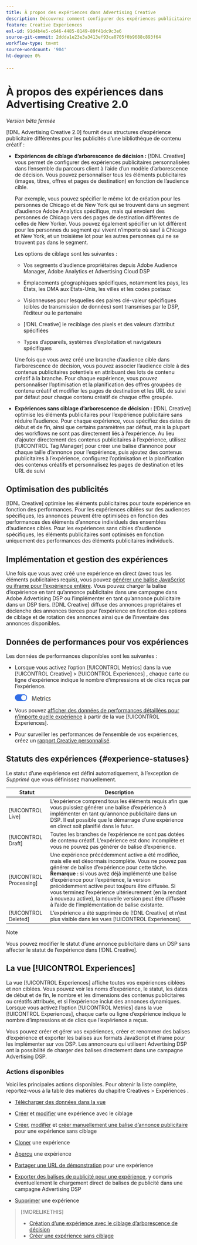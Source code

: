 ```yaml
---
title: À propos des expériences dans Advertising Creative
description: Découvrez comment configurer des expériences publicitaires personnalisées et optimiser les éléments publicitaires en fonction des performances.
feature: Creative Experiences
exl-id: 91d4b4e5-c646-4485-8149-89f41dc9c3e6
source-git-commit: 2ddda1e23e3a3413ef93ca0705f0b9688c893f64
workflow-type: tm+mt
source-wordcount: '904'
ht-degree: 0%

---
```


# À propos des expériences dans Advertising Creative 2.0

*Version bêta fermée*

[!DNL Advertising Creative 2.0] fournit deux structures d’expérience publicitaire différentes pour les publicités d’une bibliothèque de contenu créatif <!-- can use a single library only --> :

* **Expériences de ciblage d’arborescence de décision :** [!DNL Creative] vous permet de configurer des expériences publicitaires personnalisées dans l’ensemble du parcours client à l’aide d’un modèle d’arborescence de décision. Vous pouvez personnaliser tous les éléments publicitaires (images, titres, offres et pages de destination) en fonction de l’audience cible.

  Par exemple, vous pouvez spécifier le même lot de création pour les personnes de Chicago et de New York qui se trouvent dans un segment d’audience Adobe Analytics spécifique, mais qui envoient des personnes de Chicago vers des pages de destination différentes de celles de New Yorker. Vous pouvez également spécifier un lot différent pour les personnes du segment qui vivent n’importe où sauf à Chicago et New York, et un troisième lot pour les autres personnes qui ne se trouvent pas dans le segment.

  Les options de ciblage sont les suivantes :

   * Vos segments d’audience propriétaires depuis Adobe Audience Manager, Adobe Analytics et Advertising Cloud DSP

   * Emplacements géographiques spécifiques, notamment les pays, les États, les DMA aux États-Unis, les villes et les codes postaux

   * Visionneuses pour lesquelles des paires clé-valeur spécifiques (cibles de transmission de données) sont transmises par le DSP, l’éditeur ou le partenaire

   * [!DNL Creative] le reciblage des pixels et des valeurs d’attribut spécifiées

   * Types d’appareils, systèmes d’exploitation et navigateurs spécifiques

  Une fois que vous avez créé une branche d’audience cible dans l’arborescence de décision, vous pouvez associer l’audience cible à des contenus publicitaires potentiels en attribuant des lots de contenu créatif à la branche. Pour chaque expérience, vous pouvez personnaliser l’optimisation et la planification des offres groupées de contenu créatif et modifier les pages de destination et les URL de suivi par défaut<!-- later: and any flexible attributes --> pour chaque contenu créatif de chaque offre groupée.

* **Expériences sans ciblage d’arborescence de décision :** [!DNL Creative] optimise les éléments publicitaires pour l’expérience publicitaire sans réduire l’audience. Pour chaque expérience, vous spécifiez des dates de début et de fin, ainsi que certains paramètres par défaut, mais la plupart des workflows ne sont pas directement liés à l’expérience. Au lieu d’ajouter directement des contenus publicitaires à l’expérience, utilisez [!UICONTROL Tag Manager] pour créer une balise d’annonce pour chaque taille d’annonce pour l’expérience, puis ajoutez des contenus publicitaires à l’expérience, configurez l’optimisation et la planification des contenus créatifs et personnalisez les pages de destination et les URL de suivi<!-- later: and any flexible attributes -->

## Optimisation des publicités

<!-- MORE -->
[!DNL Creative] optimise les éléments publicitaires pour toute expérience en fonction des performances. Pour les expériences ciblées sur des audiences spécifiques, les annonces peuvent être optimisées en fonction des performances des éléments d’annonce individuels des ensembles d’audiences cibles. Pour les expériences sans cibles d’audience spécifiques, les éléments publicitaires sont optimisés en fonction uniquement des performances des éléments publicitaires individuels.

## Implémentation et gestion des expériences

Une fois que vous avez créé une expérience en direct (avec tous les éléments publicitaires requis), vous pouvez [générer une balise JavaScript ou iframe pour l’expérience entière](experience-tag-export.md). Vous pouvez charger la balise d’expérience en tant qu’annonce publicitaire dans une campagne dans Adobe Advertising DSP ou l’implémenter en tant qu’annonce publicitaire dans un DSP tiers. [!DNL Creative] diffuse des annonces propriétaires et déclenche des annonces tierces pour l’expérience en fonction des options de ciblage et de rotation des annonces ainsi que de l’inventaire des annonces disponibles.

## Données de performances pour vos expériences

Les données de performances disponibles sont les suivantes :

* Lorsque vous activez l’option [!UICONTROL Metrics] dans la vue [!UICONTROL Creative] > [!UICONTROL Experiences] , chaque carte ou ligne d’expérience indique le nombre d’impressions et de clics reçus par l’expérience.

  ![Option Mesures](/help/creative/assets/metrics-option.png "Option Mesures")

  <!-- insert screen shot of Metrics option?  If not, then add instructions elsewhere -->

  <!-- I don't see this as of 1/9; why only in the table view?   You can also add conversion columns in the table view. -->

* Vous pouvez [afficher des données de performances détaillées pour n’importe quelle expérience](experience-performance-details.md) à partir de la vue [!UICONTROL Experiences].

* Pour surveiller les performances de l’ensemble de vos expériences, créez un [rapport Creative personnalisé](/help/creative/report-custom-creative.md).

## Statuts des expériences {#experience-statuses}

Le statut d’une expérience est défini automatiquement, à l’exception de *Supprimé* que vous définissez manuellement.

| Statut | Description |
| ------ | ----------- |
| [!UICONTROL Live] | L’expérience comprend tous les éléments requis afin que vous puissiez générer une balise d’expérience à implémenter en tant qu’annonce publicitaire dans un DSP. Il est possible que le démarrage d’une expérience en direct soit planifié dans le futur. |
| [!UICONTROL Draft] | Toutes les branches de l’expérience ne sont pas dotées de contenu créatif. L’expérience est donc incomplète et vous ne pouvez pas générer de balise d’expérience. |
| [!UICONTROL Processing] | Une expérience précédemment active a été modifiée, mais elle est désormais incomplète. Vous ne pouvez pas générer de balise d’expérience pour cette tâche. **Remarque :** si vous avez déjà implémenté une balise d’expérience pour l’expérience, la version précédemment active peut toujours être diffusée. Si vous terminez l’expérience ultérieurement (en la rendant à nouveau active), la nouvelle version peut être diffusée à l’aide de l’implémentation de balise existante. |
| [!UICONTROL Deleted] | L’expérience a été supprimée de [!DNL Creative] et n’est plus visible dans les vues [!UICONTROL Experiences]. |

>[!NOTE]
>
>Vous pouvez modifier le statut d’une annonce publicitaire dans un DSP sans affecter le statut de l’expérience dans [!DNL Creative].

## La vue [!UICONTROL Experiences]

La vue [!UICONTROL Experiences] affiche toutes vos expériences ciblées et non ciblées. Vous pouvez voir les noms d’expérience, le statut, les dates de début et de fin, le nombre et les dimensions des contenus publicitaires ou créatifs attribués, et si l’expérience inclut des annonces dynamiques. Lorsque vous activez l’option [!UICONTROL Metrics] dans la vue [!UICONTROL Experiences], chaque carte ou ligne d’expérience indique le nombre d’impressions et de clics que l’expérience a reçus.

Vous pouvez créer et gérer vos expériences, créer et renommer des balises d’expérience et exporter les balises aux formats JavaScript et iframe pour les implémenter sur vos DSP. Les annonceurs qui utilisent Advertising DSP ont la possibilité de charger des balises directement dans une campagne Advertising DSP.

### Actions disponibles

Voici les principales actions disponibles. Pour obtenir la liste complète, reportez-vous à la table des matières du chapitre Creatives > Expériences .

* [Télécharger des données dans la vue](experience-download-view.md)

* [Créer](/help/creative/experiences/experience-create-targeting.md) et [modifier](/help/creative/experiences/experience-edit-targeting.md) une expérience avec le ciblage

* [Créer](/help/creative/experiences/experience-create-no-targeting.md), [modifier](/help/creative/experiences/experience-edit-no-targeting.md) et [créer manuellement une balise d’annonce publicitaire](/help/creative/experiences/experience-tag-create-manually.md) pour une expérience sans ciblage

* [Cloner](experience-clone.md) une expérience

* [Aperçu](experience-preview.md) une expérience

* [Partager une URL de démonstration](experience-share-demo-url.md) pour une expérience

* [Exporter des balises de publicité pour une expérience](experience-tag-export.md), y compris éventuellement le chargement direct de balises de publicité dans une campagne Advertising DSP

* [Supprimer](experience-delete.md) une expérience

>[!MORELIKETHIS]
>
>* [Création d’une expérience avec le ciblage d’arborescence de décision](experience-create-targeting.md)
>* [Créer une expérience sans ciblage](experience-create-no-targeting.md)
